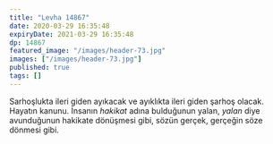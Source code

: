 ```yaml
---
title: "Levha 14867"
date: 2020-03-29 16:35:48
expiryDate: 2021-03-29 16:35:48
dp: 14867
featured_image: "/images/header-73.jpg"
images: ["/images/header-73.jpg"]
published: true
tags: []
---
```




Sarhoşlukta ileri giden ayıkacak ve ayıklıkta ileri giden şarhoş olacak. Hayatın kanunu. İnsanın *hakikat* adına bulduğunun yalan, *yalan* diye avunduğunun hakikate dönüşmesi gibi, sözün gerçek, gerçeğin söze dönmesi gibi. 

